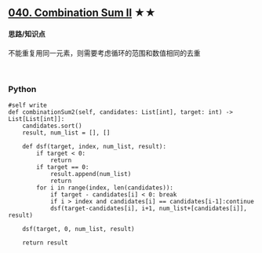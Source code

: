 ## [040. Combination Sum II][1] ★★
[1]: https://leetcode.com/problems/combination-sum-ii/

    
#### 思路/知识点
不能重复用同一元素，则需要考虑循环的范围和数值相同的去重

  <br />  

### Python

    #self write
    def combinationSum2(self, candidates: List[int], target: int) -> List[List[int]]:
        candidates.sort()
        result, num_list = [], []
        
        def dsf(target, index, num_list, result):
            if target < 0:
                return
            if target == 0:
                result.append(num_list)
                return
            for i in range(index, len(candidates)):
                if target - candidates[i] < 0: break
                if i > index and candidates[i] == candidates[i-1]:continue
                dsf(target-candidates[i], i+1, num_list+[candidates[i]], result)
        
        dsf(target, 0, num_list, result)
        
        return result
